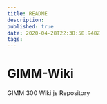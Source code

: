 ```yaml
---
title: README
description: 
published: true
date: 2020-04-28T22:38:58.948Z
tags: 
---
```


# GIMM-Wiki
GIMM 300 Wiki.js Repository
